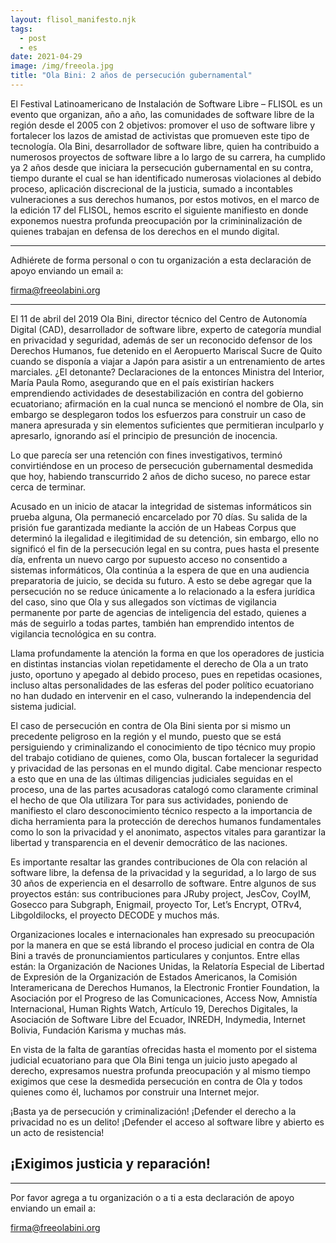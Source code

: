 ```yaml
---
layout: flisol_manifesto.njk
tags:
  - post
  - es
date: 2021-04-29
image: /img/freeola.jpg
title: "Ola Bini: 2 años de persecución gubernamental"
---
```


El Festival Latinoamericano de Instalación de Software Libre – FLISOL es un evento que organizan, año a año, las comunidades de software libre de la región desde el 2005 con 2 objetivos: promover el uso de software libre y fortalecer los lazos de amistad de activistas que promueven este tipo de tecnología. Ola Bini, desarrollador de software libre, quien ha contribuido a numerosos proyectos de software libre a lo largo de su carrera, ha cumplido ya 2 años desde que iniciara la persecución gubernamental en su contra, tiempo durante el cual se han identificado numerosas violaciones al debido proceso, aplicación discrecional de la justicia, sumado a incontables vulneraciones a sus derechos humanos, por estos motivos, en el marco de la edición 17 del FLISOL, hemos escrito el siguiente manifiesto en donde exponemos nuestra profunda preocupación por la crimininalización de quienes trabajan en defensa de los derechos en el mundo digital. 

<hr />

<div class="text-center lg:px-20">
  <p>Adhiérete de forma personal o con tu organización a esta declaración de apoyo enviando un email a:</p>
  <a class="text-lg lg:text-2xl" href="mailto:firma@freeolabini.org">
    firma@freeolabini.org
  </a>
</div>

<hr />

El 11 de abril del 2019 Ola Bini, director técnico del Centro de Autonomía Digital (CAD), desarrollador de software libre, experto de categoría mundial en privacidad y seguridad, además de ser un reconocido defensor de los Derechos Humanos, fue detenido en el Aeropuerto Mariscal Sucre de Quito cuando se disponía a viajar a Japón para asistir a un entrenamiento de artes marciales. ¿El detonante? Declaraciones de la entonces Ministra del Interior, María Paula Romo, asegurando que en el país existirían hackers emprendiendo actividades de desestabilización en contra del gobierno ecuatoriano; afirmación en la cual nunca se mencionó el nombre de Ola, sin embargo se desplegaron todos los esfuerzos para construir un caso de manera apresurada y sin elementos suficientes que permitieran inculparlo y apresarlo, ignorando así el principio de presunción de inocencia.

Lo que parecía ser una retención con fines investigativos, terminó convirtiéndose en un proceso de persecución gubernamental desmedida que hoy, habiendo transcurrido 2 años de dicho suceso, no parece estar cerca de terminar.

Acusado en un inicio de atacar la integridad de sistemas informáticos sin prueba alguna, Ola permaneció encarcelado por 70 días. Su salida de la prisión fue garantizada mediante la acción de un Habeas Corpus que determinó la ilegalidad e ilegitimidad de su detención, sin embargo, ello no significó el fin de la persecución legal en su contra, pues hasta el presente día, enfrenta un nuevo cargo por supuesto acceso no consentido a sistemas informáticos, Ola continúa a la espera de que en una audiencia preparatoria de juicio, se decida su futuro. A esto se debe agregar que la persecución no se reduce únicamente a lo relacionado a la esfera jurídica del caso, sino que Ola y sus allegados son víctimas de vigilancia permanente por parte de agencias de inteligencia del estado, quienes a más de seguirlo a todas partes, también han emprendido intentos de vigilancia tecnológica en su contra.

Llama profundamente la atención la forma en que los operadores de justicia en distintas instancias violan repetidamente el derecho de Ola a un trato justo, oportuno y apegado al debido proceso, pues en repetidas ocasiones, incluso altas personalidades de las esferas del poder político ecuatoriano no han dudado en intervenir en el caso, vulnerando la independencia del sistema judicial.

El caso de persecución en contra de Ola Bini sienta por si mismo un precedente peligroso en la región y el mundo, puesto que se está persiguiendo y criminalizando el conocimiento de tipo técnico muy propio del trabajo cotidiano de quienes, como Ola, buscan fortalecer la seguridad y privacidad de las personas en el mundo digital. Cabe mencionar respecto a esto que en una de las últimas diligencias judiciales seguidas en el proceso, una de las partes acusadoras catalogó como claramente criminal el hecho de que Ola utilizara Tor para sus actividades, poniendo de manifiesto el claro desconocimiento técnico respecto a la importancia de dicha herramienta para la protección de derechos humanos fundamentales como lo son la privacidad y el anonimato, aspectos vitales para garantizar la libertad y transparencia en el devenir democrático de las naciones.

Es importante resaltar las grandes contribuciones de Ola con relación al software libre, la defensa de la privacidad y la seguridad, a lo largo de sus 30 años de experiencia en el desarrollo de software. Entre algunos de sus proyectos están: sus contribuciones para JRuby project, JesCov, CoyIM, Gosecco para Subgraph, Enigmail, proyecto Tor, Let’s Encrypt, OTRv4, Libgoldilocks, el proyecto DECODE y muchos más.

Organizaciones locales e internacionales han expresado su preocupación por la manera en que se está librando el proceso judicial en contra de Ola Bini a través de pronunciamientos particulares y conjuntos. Entre ellas están: la Organización de Naciones Unidas, la Relatoría Especial de Libertad de Expresión de la Organización de Estados Americanos, la Comisión Interamericana de Derechos Humanos, la Electronic Frontier Foundation, la Asociación por el Progreso de las Comunicaciones, Access Now, Amnistía Internacional, Human Rights Watch, Artículo 19, Derechos Digitales, la Asociación de Software Libre del Ecuador, INREDH, Indymedia, Internet Bolivia, Fundación Karisma y muchas más.

En vista de la falta de garantías ofrecidas hasta el momento por el sistema judicial ecuatoriano para que Ola Bini tenga un juicio justo apegado al derecho, expresamos nuestra profunda preocupación y  al mismo tiempo exigimos que cese la desmedida persecución en contra de Ola y todos quienes como él, luchamos por construir una Internet mejor.

¡Basta ya de persecución y criminalización! ¡Defender el derecho a la privacidad no es un delito! ¡Defender el acceso al software libre y abierto es un acto de resistencia!

<div class="text-center lg:px-20">
  <h2>¡Exigimos justicia y reparación!</h2>
</div>

<hr />

<div class="text-center lg:px-20">
  <p>Por favor agrega a tu organización o a ti a esta declaración de apoyo enviando un email a:</p>
  <a class="text-lg lg:text-2xl" href="mailto:firma@freeolabini.org">
    firma@freeolabini.org
  </a>
</div>
